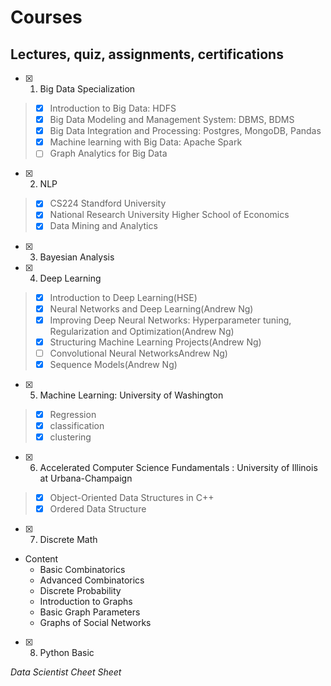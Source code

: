 # Courses
## Lectures, quiz, assignments, certifications
- [x] 1. Big Data Specialization
> - [x] Introduction to Big Data: HDFS
> - [x] Big Data Modeling and Management System: DBMS, BDMS
> - [x] Big Data Integration and Processing: Postgres, MongoDB, Pandas
> - [x] Machine learning with Big Data: Apache Spark
> - [ ] Graph Analytics for Big Data

- [x] 2. NLP
> - [x] CS224 Standford University
> - [x] National Research University Higher School of Economics
> - [x] Data Mining and Analytics

- [x] 3. Bayesian Analysis

- [x] 4. Deep Learning 
> - [x] Introduction to Deep Learning(HSE)
> - [x] Neural Networks and Deep Learning(Andrew Ng)
> - [x] Improving Deep Neural Networks: Hyperparameter tuning, Regularization and Optimization(Andrew Ng)
> - [x] Structuring Machine Learning Projects(Andrew Ng)
> - [ ] Convolutional Neural NetworksAndrew Ng)
> - [x] Sequence Models(Andrew Ng)


- [x] 5. Machine Learning: University of Washington 
> - [x] Regression
> - [x] classification
> - [x] clustering

- [x] 6. Accelerated Computer Science Fundamentals : University of Illinois at Urbana-Champaign 
> - [x] Object-Oriented Data Structures in C++
> - [x] Ordered Data Structure


- [x] 7. Discrete Math
- Content 
  - Basic Combinatorics
  - Advanced Combinatorics
  - Discrete Probability
  - Introduction to Graphs
  - Basic Graph Parameters
  - Graphs of Social Networks

- [x] 8. Python Basic 

*Data Scientist Cheet Sheet*

